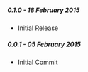 ##### 0.1.0 - 18 February 2015

- Initial Release

##### 0.0.1 - 05 February 2015

- Initial Commit
